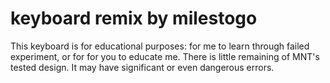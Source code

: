 # keyboard remix by milestogo

This keyboard is for educational purposes: for me to learn through failed experiment, or for for you to educate me. 
There is little remaining of MNT's tested design. It may have significant or
even dangerous errors. 
